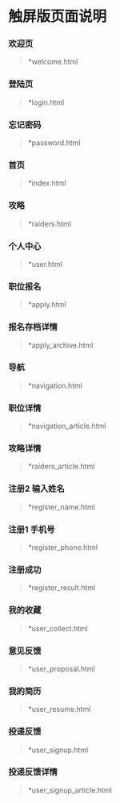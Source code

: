 # 触屏版页面说明



### 欢迎页
> *welcome.html

### 登陆页
> *login.html

### 忘记密码
> *password.html

### 首页
> *index.html

### 攻略
> *raiders.html

### 个人中心
> *user.html

### 职位报名
> *apply.html

### 报名存档详情
> *apply_archive.html

### 导航
> *navigation.html

### 职位详情
> *navigation_article.html

### 攻略详情
> *raiders_article.html

### 注册2 输入姓名
> *register_name.html

### 注册1 手机号
> *register_phone.html

### 注册成功
> *register_result.html

### 我的收藏
> *user_collect.html

### 意见反馈
> *user_proposal.html

### 我的简历
> *user_resume.html

### 投递反馈
> *user_signup.html

### 投递反馈详情
> *user_signup_article.html

